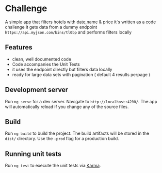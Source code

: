 # Challenge

A simple app that filters hotels with date,name & price it's written as a code challenge
it gets data from a dummy endpoint `https://api.myjson.com/bins/tl0bp` and performs filters locally

## Features

 - clean, well documented code 
 - Code accompanies the Unit Tests
 - it uses the endpoint directly but filters data locally
 - ready for large data sets with pagination ( default 4 results perpage )

## Development server

Run `ng serve` for a dev server. Navigate to `http://localhost:4200/`. The app will automatically reload if you change any of the source files.


## Build

Run `ng build` to build the project. The build artifacts will be stored in the `dist/` directory. Use the `-prod` flag for a production build.

## Running unit tests

Run `ng test` to execute the unit tests via [Karma](https://karma-runner.github.io).

